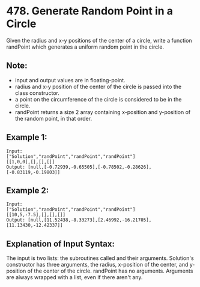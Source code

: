 # 478. Generate Random Point in a Circle

Given the radius and x-y positions of the center of a circle, write a function randPoint which generates a uniform random point in the circle.

## Note:

* input and output values are in floating-point.
* radius and x-y position of the center of the circle is passed into the class constructor.
* a point on the circumference of the circle is considered to be in the circle.
* randPoint returns a size 2 array containing x-position and y-position of the random point, in that order.

## Example 1:

```
Input: 
["Solution","randPoint","randPoint","randPoint"]
[[1,0,0],[],[],[]]
Output: [null,[-0.72939,-0.65505],[-0.78502,-0.28626],[-0.83119,-0.19803]]
```

## Example 2:

```
Input: 
["Solution","randPoint","randPoint","randPoint"]
[[10,5,-7.5],[],[],[]]
Output: [null,[11.52438,-8.33273],[2.46992,-16.21705],[11.13430,-12.42337]]
```

## Explanation of Input Syntax:

The input is two lists: the subroutines called and their arguments. Solution's constructor has three arguments, the radius, x-position of the center, and y-position of the center of the circle. randPoint has no arguments. Arguments are always wrapped with a list, even if there aren't any.
